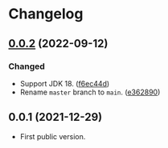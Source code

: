 # Changelog

<a name="0.0.2"></a>
## [0.0.2] (2022-09-12)
### Changed
- Support JDK 18.
  ([f6ec44d](https://github.com/tueda/donuts-python/commit/f6ec44dc522d5e3fa17b236fed6f270856491ae7))
- Rename `master` branch to `main`.
  ([e362890](https://github.com/tueda/donuts-python/commit/e362890988647049a6319db3d4c9381c7114e315))

<a name="0.0.1"></a>
## 0.0.1 (2021-12-29)
- First public version.

[0.0.2]: https://github.com/tueda/donuts-python/compare/0.0.1...0.0.2
